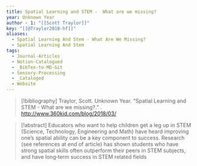 ```yaml
---
title: Spatial Learning and STEM -  What are we missing?
year: Unknown Year
author - 1: "[[Scott Traylor]]"
key: "[[@Traylor2018-hf]]"
aliases:
  - Spatial Learning And Stem - What Are We Missing?
  - Spatial Learning And Stem
tags:
  - Journal-Articles
  - Notion-Catalogued
  - _BibTex-to-MD-Git
  - Sensory-Processing
  - _Cataloged
  - Website
---
```


> [!bibliography]
> Traylor, Scott. Unknown Year. “Spatial Learning and STEM -  What are we missing?.” . http://www.360kid.com/blog/2018/03/

> [!abstract]
> Educators who want to help children get a leg up in STEM (Science, Technology, Engineering and Math) have heard improving one’s spatial ability can be a key component to success. Research (see references at end of article) has shown students who have strong spatial skills often outperform their peers in STEM subjects, and have long‐term success in STEM related fields